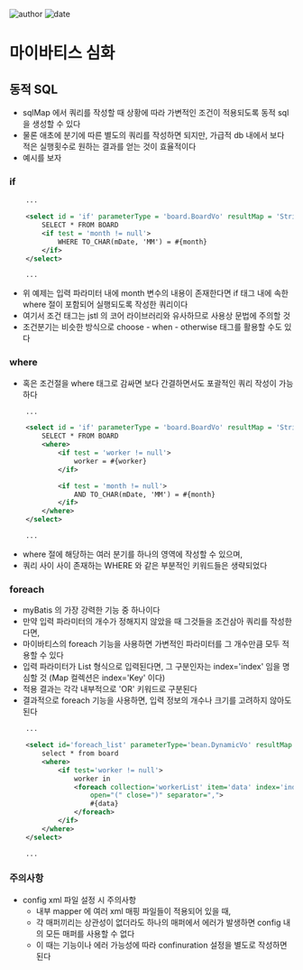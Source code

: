 ﻿
![author](https://img.shields.io/badge/author-daesungRa-lightgray.svg?style=flat-square)
![date](https://img.shields.io/badge/date-190227-lightgray.svg?style=flat-square)

# 마이바티스 심화

## 동적 SQL

- sqlMap 에서 쿼리를 작성할 때 상황에 따라 가변적인 조건이 적용되도록 동적 sql 을 생성할 수 있다
- 물론 애초에 분기에 따른 별도의 쿼리를 작성하면 되지만, 가급적 db 내에서 보다 적은 실행횟수로 원하는 결과를 얻는 것이 효율적이다
- 예시를 보자

### if

```XML
	...

	<select id = 'if' parameterType = 'board.BoardVo' resultMap = 'String'>
		SELECT * FROM BOARD
		<if test = 'month != null'>
			WHERE TO_CHAR(mDate, 'MM') = #{month}
		</if>
	</select>

	...
```

- 위 예제는 입력 파라미터 내에 month 변수의 내용이 존재한다면 if 태그 내에 속한 where 절이 포함되어 실행되도록 작성한 쿼리이다
- 여기서 조건 태그는 jstl 의 코어 라이브러리와 유사하므로 사용상 문법에 주의할 것
- 조건분기는 비슷한 방식으로 choose - when - otherwise 태그를 활용할 수도 있다

### where

- 혹은 조건절을 where 태그로 감싸면 보다 간결하면서도 포괄적인 쿼리 작성이 가능하다

```XML
	...

	<select id = 'if' parameterType = 'board.BoardVo' resultMap = 'String'>
		SELECT * FROM BOARD
		<where>
			<if test = 'worker != null'>
				worker = #{worker}
			</if>

			<if test = 'month != null'>
				AND TO_CHAR(mDate, 'MM') = #{month}
			</if>
		</where>
	</select>

	...
```

- where 절에 해당하는 여러 분기를 하나의 영역에 작성할 수 있으며,
- 쿼리 사이 사이 존재하는 WHERE 와 같은 부분적인 키워드들은 생략되었다

### foreach

- myBatis 의 가장 강력한 기능 중 하나이다
- 만약 입력 파라미터의 개수가 정해지지 않았을 때 그것들을 조건삼아 쿼리를 작성한다면,
- 마이바티스의 foreach 기능을 사용하면 가변적인 파라미터를 그 개수만큼 모두 적용할 수 있다
- 입력 파라미터가 List 형식으로 입력된다면, 그 구분인자는 index='index' 임을 명심할 것 (Map 컬렉션은 index='Key' 이다)
- 적용 결과는 각각 내부적으로 'OR' 키워드로 구분된다
- 결과적으로 foreach 기능을 사용하면, 입력 정보의 개수나 크기를 고려하지 않아도 된다

```XML
	...

	<select id='foreach_list' parameterType='bean.DynamicVo' resultMap = 'dynamicMap'>
		select * from board
		<where>
			<if test='worker != null'>
				worker in
				<foreach collection='workerList' item='data' index='index'
					open="(" close=")" separator=",">
					#{data}
				</foreach>
			</if>
		</where>
	</select>

	...
```

### 주의사항

- config xml 파일 설정 시 주의사항
	* 내부 mapper 에 여러 xml 매핑 파일들이 적용되어 있을 때,
	* 각 매퍼끼리는 상관성이 없더라도 하나의 매퍼에서 에러가 발생하면 config 내의 모든 매퍼를 사용할 수 없다
	* 이 때는 기능이나 에러 가능성에 따라 confinuration 설정을 별도로 작성하면 된다









